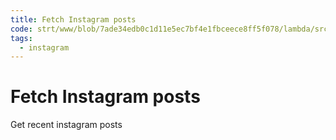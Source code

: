 ```yaml
---
title: Fetch Instagram posts
code: strt/www/blob/7ade34edb0c1d11e5ec7bf4e1fbceece8ff5f078/lambda/src/instagram.js
tags: 
  - instagram
---
```


# Fetch Instagram posts

Get recent instagram posts
